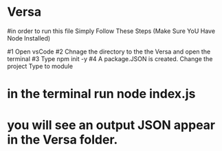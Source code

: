 # Versa

#in order to run this file Simply Follow These Steps (Make Sure YoU Have Node Installed)

#1 Open vsCode
#2 Chnage the directory to the the Versa and open the terminal
#3 Type npm init -y
#4 A package.JSON is created. Change the project Type to module
# in the terminal run node index.js
# you will see an output JSON appear in the Versa folder.
